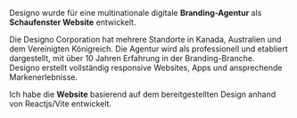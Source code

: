 Designo wurde für eine multinationale digitale **Branding-Agentur** als **Schaufenster Website** entwickelt.

Die Designo Corporation hat mehrere Standorte in Kanada, Australien und dem Vereinigten Königreich. Die Agentur wird als professionell und etabliert dargestellt, mit über 10 Jahren Erfahrung in der Branding-Branche.  
Designo erstellt vollständig responsive Websites, Apps und ansprechende Markenerlebnisse.

Ich habe die **Website** basierend auf dem bereitgestellten Design anhand von Reactjs/Vite entwickelt.
